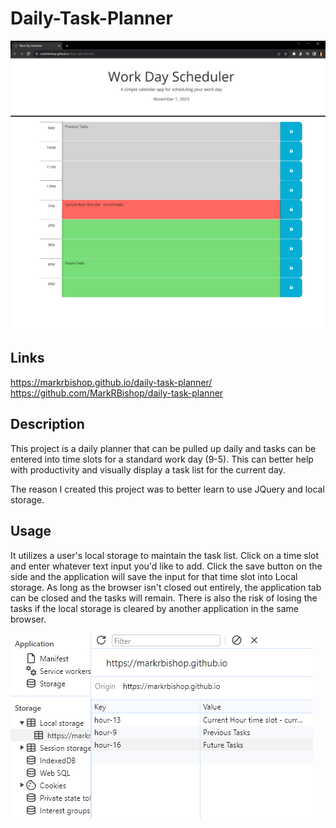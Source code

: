 # Daily-Task-Planner
![Image of the application](Assets\Images\daily-task-planner-screenshot.png)

## Links
https://markrbishop.github.io/daily-task-planner/
https://github.com/MarkRBishop/daily-task-planner

## Description 
This project is a daily planner that can be pulled up daily and tasks can be entered into time slots for a standard work day (9-5). This can better help with productivity and visually display a task list for the current day.

The reason I created this project was to better learn to use JQuery and local storage.

## Usage

 It utilizes a user's local storage to maintain the task list. Click on a time slot and enter whatever text input you'd like to add. Click the save button on the side and the application will save the input for that time slot into Local storage. As long as the browser isn't closed out entirely, the application tab can be closed and the tasks will remain. There is also the risk of losing the tasks if the local storage is cleared by another application in the same browser. 
 
 ![Local Storage Image](Assets\Images\local-storage-screenshot.png)